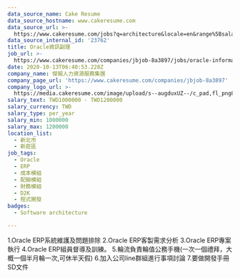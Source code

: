 ```yaml
---
data_source_name: Cake Resume
data_source_hostname: www.cakeresume.com
data_source_url: >-
  https://www.cakeresume.com/jobs?q=architecture&locale=en&range%5Bsalary_range%5D%5Bmin%5D=1000000&page=4
data_source_internal_id: '23762'
title: Oracle資訊副理
job_url: >-
  https://www.cakeresume.com/companies/jbjob-8a3897/jobs/oracle-information-assistant
date: 2020-10-13T06:40:53.228Z
company_name: 傑報人力資源服務集團
company_page_url: 'https://www.cakeresume.com/companies/jbjob-8a3897'
company_logo_url: >-
  https://media.cakeresume.com/image/upload/s--augduxUZ--/c_pad,fl_png8,h_200,w_200/v1529906329/bmxwarxily5os5x6jltb.png
salary_text: TWD1000000 - TWD1200000
salary_currency: TWD
salary_type: per_year
salary_min: 1000000
salary_max: 1200000
location_list:
  - 新北市
  - 新莊區
job_tags:
  - Oracle
  - ERP
  - 成本模組
  - 配銷模組
  - 財務模組
  - D2K
  - 程式開發
badges:
  - Software architecture

---
```


1.Oracle ERP系統維護及問題排除 2.Oracle ERP客製需求分析 3.Oracle ERP專案執行 4.Oracle ERP組員督導及訓練。 5.輪流負責輪值公務手機(一次一個禮拜，大概一個半月輪一次,可休半天假) 6.加入公司line群組進行事項討論 7.要做開發手冊SD文件